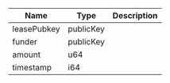 | Name        | Type      | Description |
| ----------- | --------- | ----------- |
| leasePubkey | publicKey |             |
| funder      | publicKey |             |
| amount      | u64       |             |
| timestamp   | i64       |             |

